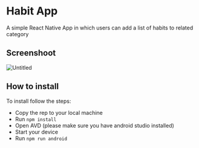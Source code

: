 # Habit App

A simple React Native App in which users can add a list of habits to related category

## Screenshoot 

![Untitled](https://user-images.githubusercontent.com/29797099/191047544-c1f5bde8-8041-41a4-a072-9325dc61cce6.png)


## How to install

To install follow the steps:
- Copy the rep to your local machine
- Run ```npm install```
- Open AVD (please make sure you have android studio installed)
- Start your device
- Run ```npm run android``` 